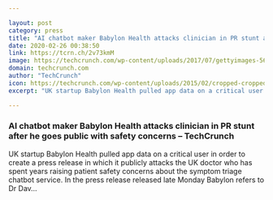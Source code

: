 ```yaml
---

layout: post
category: press
title: "AI chatbot maker Babylon Health attacks clinician in PR stunt after he goes public with safety concerns"
date: 2020-02-26 00:38:50
link: https://tcrn.ch/2v73kmM
image: https://techcrunch.com/wp-content/uploads/2017/07/gettyimages-56362904.jpg?w=600
domain: techcrunch.com
author: "TechCrunch"
icon: https://techcrunch.com/wp-content/uploads/2015/02/cropped-cropped-favicon-gradient.png?w=180
excerpt: "UK startup Babylon Health pulled app data on a critical user in order to create a press release in which it publicly attacks the UK doctor who has spent years raising patient safety concerns about the symptom triage chatbot service. In the press release released late Monday Babylon refers to Dr Dav…"

---
```


### AI chatbot maker Babylon Health attacks clinician in PR stunt after he goes public with safety concerns – TechCrunch

UK startup Babylon Health pulled app data on a critical user in order to create a press release in which it publicly attacks the UK doctor who has spent years raising patient safety concerns about the symptom triage chatbot service. In the press release released late Monday Babylon refers to Dr Dav…